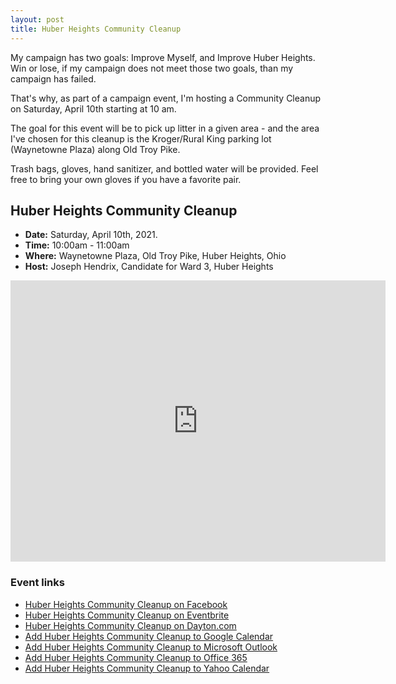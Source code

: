 ```yaml
---
layout: post
title: Huber Heights Community Cleanup
---
```


My campaign has two goals: Improve Myself, and Improve Huber Heights. Win or lose, if my campaign does not meet those two goals, than my campaign has failed.

That's why, as part of a campaign event, I'm hosting a Community Cleanup on Saturday, April 10th starting at 10 am.

The goal for this event will be to pick up litter in a given area - and the area I've chosen for this cleanup is the Kroger/Rural King parking lot (Waynetowne Plaza) along Old Troy Pike.

Trash bags, gloves, hand sanitizer, and bottled water will be provided. Feel free to bring your own gloves if you have a favorite pair.

## Huber Heights Community Cleanup

* **Date:** Saturday, April 10th, 2021.
* **Time:** 10:00am - 11:00am
* **Where:** Waynetowne Plaza, Old Troy Pike, Huber Heights, Ohio
* **Host:** Joseph Hendrix, Candidate for Ward 3, Huber Heights

<iframe src="https://www.google.com/maps/embed?pb=!1m18!1m12!1m3!1d4330.903271664349!2d-84.14006069420678!3d39.865029164224026!2m3!1f0!2f0!3f0!3m2!1i1024!2i768!4f13.1!3m3!1m2!1s0x883f7d0641d41599%3A0x658bdb3f5071bb49!2sWaynetowne%20Plaza!5e0!3m2!1sen!2sus!4v1617367415280!5m2!1sen!2sus" width="600" height="450" style="border:0;" allowfullscreen="" loading="lazy"></iframe>

### Event links

* [Huber Heights Community Cleanup on Facebook](https://www.facebook.com/events/2752105881771805/)
* [Huber Heights Community Cleanup on Eventbrite](https://www.eventbrite.com/e/huber-heights-community-cleanup-tickets-149184606173)
* [Huber Heights Community Cleanup on Dayton.com](https://thingstodo.dayton.com/event/huber-heights-community-cleanup-p40p5n0l7p)
* [Add Huber Heights Community Cleanup to Google Calendar](https://www.google.com/calendar/render?action=TEMPLATE&text=Huber+Heights+Community+Cleanup&details=Help+keep+Huber+Heights+beautiful%21%0A%0AOn+Saturday%2C+April+10th+starting+at+10am%2C+Joseph+Hendrix%2C+Candidate+for+Ward+3+Huber+Heights%2C+will+be+hosting+a+community+cleanup+event.+The+goal+of+this+event+is+to+pick+up+litter+in+a+given+area.%0A%0AIt+will+be+at+the+Kroger%2FRural+King+parking+lot+%28Waynetowne+Plaza%29+along+Old+Troy+Pike.%0A%0ATrash+bags%2C+gloves%2C+hand+sanitizer%2C+and+bottled+water+will+be+provided.+Feel+free+to+bring+your+own+gloves+if+you+have+a+favorite+pair.&location=Waynetowne+Plaza%2C+Huber+Heights%2C+OH+45424%2C+USA&dates=20210410T140000Z%2F20210410T150000Z)
* [Add Huber Heights Community Cleanup to Microsoft Outlook](https://outlook.live.com/calendar/0/deeplink/compose?body=Help%20keep%20Huber%20Heights%20beautiful%21%0A%0AOn%20Saturday%2C%20April%2010th%20starting%20at%2010am%2C%20Joseph%20Hendrix%2C%20Candidate%20for%20Ward%203%20Huber%20Heights%2C%20will%20be%20hosting%20a%20community%20cleanup%20event.%20The%20goal%20of%20this%20event%20is%20to%20pick%20up%20litter%20in%20a%20given%20area.%0A%0AIt%20will%20be%20at%20the%20Kroger%2FRural%20King%20parking%20lot%20%28Waynetowne%20Plaza%29%20along%20Old%20Troy%20Pike.%0A%0ATrash%20bags%2C%20gloves%2C%20hand%20sanitizer%2C%20and%20bottled%20water%20will%20be%20provided.%20Feel%20free%20to%20bring%20your%20own%20gloves%20if%20you%20have%20a%20favorite%20pair.&enddt=2021-04-10T15%3A00%3A00%2B00%3A00&location=Waynetowne%20Plaza%2C%20Huber%20Heights%2C%20OH%2045424%2C%20USA&path=%2Fcalendar%2Faction%2Fcompose&rru=addevent&startdt=2021-04-10T14%3A00%3A00%2B00%3A00&subject=Huber%20Heights%20Community%20Cleanup%20)
* [Add Huber Heights Community Cleanup to Office 365](https://outlook.office.com/calendar/0/deeplink/compose?body=Help%20keep%20Huber%20Heights%20beautiful%21%0A%0AOn%20Saturday%2C%20April%2010th%20starting%20at%2010am%2C%20Joseph%20Hendrix%2C%20Candidate%20for%20Ward%203%20Huber%20Heights%2C%20will%20be%20hosting%20a%20community%20cleanup%20event.%20The%20goal%20of%20this%20event%20is%20to%20pick%20up%20litter%20in%20a%20given%20area.%0A%0AIt%20will%20be%20at%20the%20Kroger%2FRural%20King%20parking%20lot%20%28Waynetowne%20Plaza%29%20along%20Old%20Troy%20Pike.%0A%0ATrash%20bags%2C%20gloves%2C%20hand%20sanitizer%2C%20and%20bottled%20water%20will%20be%20provided.%20Feel%20free%20to%20bring%20your%20own%20gloves%20if%20you%20have%20a%20favorite%20pair.&enddt=2021-04-10T15%3A00%3A00%2B00%3A00&location=Waynetowne%20Plaza%2C%20Huber%20Heights%2C%20OH%2045424%2C%20USA&path=%2Fcalendar%2Faction%2Fcompose&rru=addevent&startdt=2021-04-10T14%3A00%3A00%2B00%3A00&subject=Huber%20Heights%20Community%20Cleanup%20)
* [Add Huber Heights Community Cleanup to Yahoo Calendar](https://calendar.yahoo.com/?desc=Help%20keep%20Huber%20Heights%20beautiful%21%0A%0AOn%20Saturday%2C%20April%2010th%20starting%20at%2010am%2C%20Joseph%20Hendrix%2C%20Candidate%20for%20Ward%203%20Huber%20Heights%2C%20will%20be%20hosting%20a%20community%20cleanup%20event.%20The%20goal%20of%20this%20event%20is%20to%20pick%20up%20litter%20in%20a%20given%20area.%0A%0AIt%20will%20be%20at%20the%20Kroger%2FRural%20King%20parking%20lot%20%28Waynetowne%20Plaza%29%20along%20Old%20Troy%20Pike.%0A%0ATrash%20bags%2C%20gloves%2C%20hand%20sanitizer%2C%20and%20bottled%20water%20will%20be%20provided.%20Feel%20free%20to%20bring%20your%20own%20gloves%20if%20you%20have%20a%20favorite%20pair.&et=20210410T150000Z&in_loc=Waynetowne%20Plaza%2C%20Huber%20Heights%2C%20OH%2045424%2C%20USA&st=20210410T140000Z&title=Huber%20Heights%20Community%20Cleanup%20&v=60)

<script type="application/ld+json">{"@context":"https://schema.org","@type":"Event","name":"Huber Heights Community Cleanup","description":"Help keep Huber Heights beautiful!\r\nOn Saturday, April 10th starting at 10am, Joseph Hendrix, Candidate for Ward 3 Huber Heights, will be hosting a community cleanup event. The goal of this event is to pick up litter in a given area.\r\nIt will be at the Kroger/Rural King parking lot (Waynetowne Plaza) along Old Troy Pike.\r\nTrash bags, gloves, hand sanitizer, and bottled water will be provided. Feel free to bring your own gloves if you have a favorite pair.","startDate":"2021-04-10T10:00","endDate":"2021-04-10T11:00","eventStatus":"https://schema.org/EventScheduled","eventAttendanceMode":"https://schema.org/OfflineEventAttendanceMode","location":{"@type":"Place","name":"Waynetowne Plaza, Huber Heights, Ohio","address":{"@type":"PostalAddress","streetAddress":"","addressLocality":"Huber Heights","addressRegion":"OH","postalCode":"45424","addressCountry":"US"}},"organizer":{"@type":"Person","name":"Joseph Hendrix, Candidate for Ward 3, Huber Heights","url":"https://www.joe4huberheights.com/"}}</script>